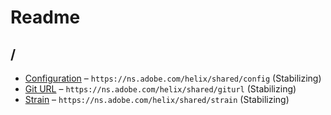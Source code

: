 

 # Readme



## /

* [Configuration](./config.schema.md) – `https://ns.adobe.com/helix/shared/config` (Stabilizing)
* [Git URL](./giturl.schema.md) – `https://ns.adobe.com/helix/shared/giturl` (Stabilizing)
* [Strain](./strain.schema.md) – `https://ns.adobe.com/helix/shared/strain` (Stabilizing)

